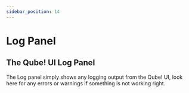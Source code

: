 ```yaml
---
sidebar_position: 14
---
```


# Log Panel

## The Qube! UI Log Panel

The Log panel simply shows any logging output from the Qube! UI, look
here for any errors or warnings if something is not working right.
